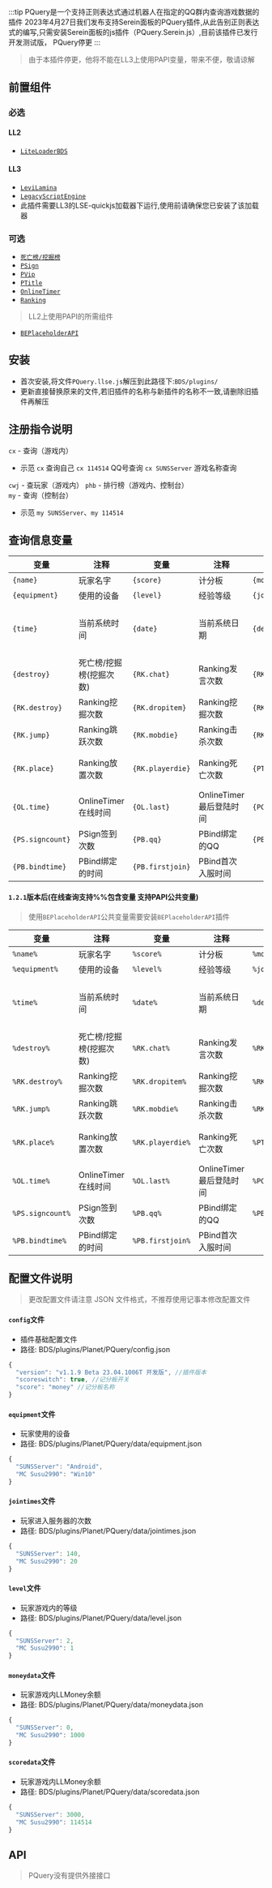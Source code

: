 :::tip
PQuery是一个支持正则表达式通过机器人在指定的QQ群内查询游戏数据的插件
2023年4月27日我们发布支持Serein面板的PQuery插件,从此告别正则表达式的编写,只需安装Serein面板的js插件（PQuery.Serein.js）,目前该插件已发行开发测试版，
PQuery停更
:::
> 由于本插件停更，他将不能在LL3上使用PAPI变量，带来不便，敬请谅解
## 前置组件
### 必选
#### LL2 
- [`LiteLoaderBDS`](https://www.minebbs.com/liteloader/) 
#### LL3
- [`LeviLamina`](https://www.minebbs.com/resources/levilamina.8049/) 
- [`LegacyScriptEngine`](https://www.minebbs.com/resources/legacyscriptengine.8048/) 
 - 此插件需要LL3的LSE-quickjs加载器下运行,使用前请确保您已安装了该加载器  

### 可选
- [`死亡榜/挖掘榜`](https://www.minebbs.com/resources/2857/)
- [`PSign`](https://www.minebbs.com/resources/psign.4137/)
- [`PVip`](https://www.minebbs.com/resources/pvip.4385/) 
- [`PTitle`](https://www.minebbs.com/resources/ptitle.4048/)
- [`OnlineTimer`](https://www.minebbs.com/resources/onlinetimer.2934/)
- [`Ranking`](https://www.minebbs.com/resources/ranking.3568/) 
> LL2上使用PAPI的所需组件 
- [`BEPlaceholderAPI`](https://www.minebbs.com/resources/beplaceholderapi.4181/) 

## 安装 
- 首次安装,将文件`PQuery.llse.js`解压到此路径下:`BDS/plugins/` 
 - 更新直接替换原来的文件,若旧插件的名称与新插件的名称不一致,请删除旧插件再解压 

## 注册指令说明
`cx` - 查询（游戏内）  
- 示范
`cx` 查询自己  `cx 114514` QQ号查询   `cx SUNSServer` 游戏名称查询  

`cwj` - 查玩家（游戏内）
`phb` - 排行榜（游戏内、控制台）  
`my` - 查询（控制台）  
- 示范
`my SUNSServer`、`my 114514`

## 查询信息变量
| 变量     | 注释    | 变量     | 注释    | 变量     | 注释    |
| --------| -------- | -------- | -------- | -------- | -------- |
|`{name}`|玩家名字|`{score}`|计分板|`{money}`|LLMoney|
|`{equipment}`|使用的设备| `{level}` |经验等级|`{joind}`|进入次数|
|`{time}`|当前系统时间|`{date}`|当前系统日期|`{dead}`|死亡榜/挖掘榜(死亡次数)|
|`{destroy}`|死亡榜/挖掘榜(挖掘次数)|`{RK.chat}`|Ranking发言次数|`{RK.ct}`|Ranking使用图腾次数|
|`{RK.destroy}`|Ranking挖掘次数|`{RK.dropitem}`|Ranking挖掘次数|`{RK.eat}`|Ranking摄食次数|
|`{RK.jump}`|Ranking跳跃次数|`{RK.mobdie}`|Ranking击杀次数|`{RK.time}`|Ranking在线时间|
|`{RK.place}`|Ranking放置次数|`{RK.playerdie}`|Ranking死亡次数|`{PT.ch}`|PTitle当前佩戴称号|
|`{OL.time}`|OnlineTimer在线时间|`{OL.last}`|OnlineTimer最后登陆时间|`{PC.vip}`|PCsvip会员身份|
|`{PS.signcount}`|PSign签到次数|`{PB.qq}`|PBind绑定的QQ|`{PB.xuid}`|PBind绑定的xuid|
|`{PB.bindtime}`|PBind绑定的时间|`{PB.firstjoin}`|PBind首次入服时间|

#### `1.2.1`版本后(在线查询支持%%包含变量 支持PAPI公共变量)
> 使用`BEPlaceholderAPI`公共变量需要安装`BEPlaceholderAPI`插件

| 变量     | 注释    | 变量     | 注释    | 变量     | 注释    |
| --------| -------- | -------- | -------- | -------- | -------- |
|`%name%`|玩家名字|`%score%`|计分板|`%money%`|LLMoney|
|`%equipment%`|使用的设备| `%level%` |经验等级|`%joind%`|进入次数|
|`%time%`|当前系统时间|`%date%`|当前系统日期|`%dead%`|死亡榜/挖掘榜(死亡次数)|
|`%destroy%`|死亡榜/挖掘榜(挖掘次数)|`%RK.chat%`|Ranking发言次数|`%RK.ct%`|Ranking使用图腾次数|
|`%RK.destroy%`|Ranking挖掘次数|`%RK.dropitem%`|Ranking挖掘次数|`%RK.eat%`|Ranking摄食次数|
|`%RK.jump%`|Ranking跳跃次数|`%RK.mobdie%`|Ranking击杀次数|`%RK.time%`|Ranking在线时间|
|`%RK.place%`|Ranking放置次数|`%RK.playerdie%`|Ranking死亡次数|`%PT.ch%`|PTitle当前佩戴称号|
|`%OL.time%`|OnlineTimer在线时间|`%OL.last%`|OnlineTimer最后登陆时间|`%PC.vip%`|PCsvip会员身份|
|`%PS.signcount%`|PSign签到次数|`%PB.qq%`|PBind绑定的QQ|`%PB.xuid%`|PBind绑定的xuid|
|`%PB.bindtime%`|PBind绑定的时间|`%PB.firstjoin%`|PBind首次入服时间|

## 配置文件说明

> 更改配置文件请注意 JSON 文件格式，不推荐使用记事本修改配置文件

#### `config`文件

- 插件基础配置文件
- 路径: BDS/plugins/Planet/PQuery/config.json
```js
{
  "version": "v1.1.9 Beta 23.04.1006T 开发版", //插件版本
  "scoreswitch": true, //记分板开关
  "score": "money" //记分板名称
}
```

#### `equipment`文件

- 玩家使用的设备
- 路径: BDS/plugins/Planet/PQuery/data/equipment.json
```js
{
  "SUNSServer": "Android",
  "MC Susu2990": "Win10"
}
```

#### `jointimes`文件

- 玩家进入服务器的次数
- 路径: BDS/plugins/Planet/PQuery/data/jointimes.json
```js
{
  "SUNSServer": 140,
  "MC Susu2990": 20
}
```

#### `level`文件

- 玩家游戏内的等级
- 路径: BDS/plugins/Planet/PQuery/data/level.json
```js
{
  "SUNSServer": 2,
  "MC Susu2990": 1
}
```

#### `moneydata`文件

- 玩家游戏内LLMoney余额
- 路径: BDS/plugins/Planet/PQuery/data/moneydata.json
```js
{
  "SUNSServer": 0,
  "MC Susu2990": 1000
}
```

#### `scoredata`文件

- 玩家游戏内LLMoney余额
- 路径: BDS/plugins/Planet/PQuery/data/scoredata.json
```js
{
  "SUNSServer": 3000,
  "MC Susu2990": 114514
}
```

## API

> PQuery没有提供外接接口